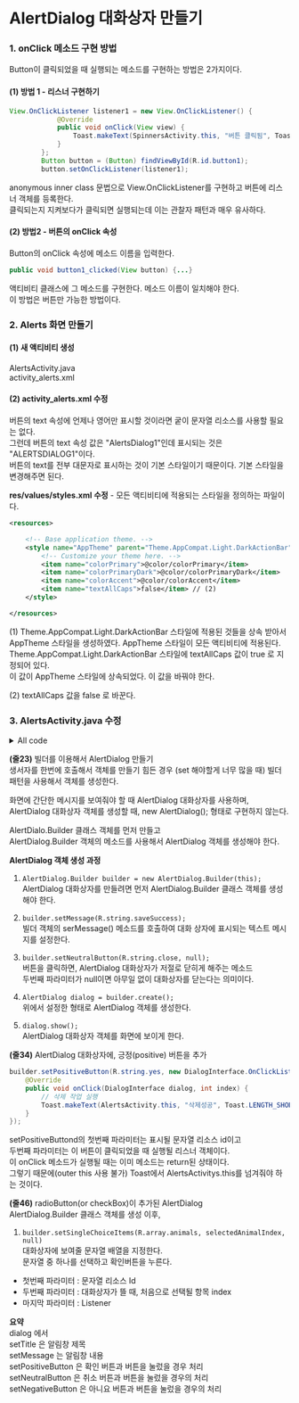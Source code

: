 # AlertDialog 대화상자 만들기   
### 1. onClick 메소드 구현 방법   
Button이 클릭되었을 때 실행되는 메소드를 구현하는 방법은 2가지이다.    
#### (1) 방법 1 - 리스너 구현하기   

```java 
View.OnClickListener listener1 = new View.OnClickListener() {
            @Override
            public void onClick(View view) {
                Toast.makeText(SpinnersActivity.this, "버튼 클릭됨", Toast.LENGTH_SHORT).show();
            }
        };
        Button button = (Button) findViewById(R.id.button1);
        button.setOnClickListener(listener1);
```

anonymous inner class 문법으로 View.OnClickListener를 구현하고 버튼에 리스너 객체를 등록한다.   
클릭되는지 지켜보다가 클릭되면 실행되는데 이는 관찰자 패턴과 매우 유사하다.    

#### (2) 방법2 - 버튼의 onClick 속성   
Button의 onClick 속성에 메소드 이름을 입력한다.   

```java 
public void button1_clicked(View button) {...}
```  

액티비티 클래스에 그 메소드를 구현한다. 메소드 이름이 일치해야 한다.     
이 방법은 버튼만 가능한 방법이다.   


### 2. Alerts 화면 만들기   
#### (1) 새 액티비티 생성   
AlertsActivity.java    
activity_alerts.xml    


#### (2) activity_alerts.xml 수정    
버튼의 text 속성에 언제나 영어만 표시할 것이라면 궅이 문자열 리소스를 사용할 필요는 없다.   
그런데 버튼의 text 속성 값은 "AlertsDialog1"인데 표시되는 것은 "ALERTSDIALOG1"이다.   
버튼의 text를 전부 대문자로 표시하는 것이 기본 스타일이기 때문이다. 기본 스타일을 변경해주면 된다.   

**res/values/styles.xml 수정** - 모든 액티비티에 적용되는 스타일을 정의하는 파일이다.   
```xml 
<resources>

    <!-- Base application theme. -->
    <style name="AppTheme" parent="Theme.AppCompat.Light.DarkActionBar"> //(1)
        <!-- Customize your theme here. -->
        <item name="colorPrimary">@color/colorPrimary</item>
        <item name="colorPrimaryDark">@color/colorPrimaryDark</item>
        <item name="colorAccent">@color/colorAccent</item>
        <item name="textAllCaps">false</item> // (2)
    </style>

</resources>
```
(1) Theme.AppCompat.Light.DarkActionBar 스타일에 적용된 것들을 상속 받아서     
    AppTheme 스타일을 생성하였다. AppTheme 스타일이 모든 액티비티에 적용된다.     
    Theme.AppCompat.Light.DarkActionBar 스타일에 textAllCaps 값이 true 로 지정되어 있다.    
    이 값이 AppTheme 스타일에 상속되었다. 이 값을 바꿔야 한다.   

(2) textAllCaps 값을 false 로 바꾼다.      


### 3. AlertsActivity.java 수정   
<details>  
<summary>All code</summary>  
<div markdown="1">    
  
```java 
 public class AlertsActivity extends AppCompatActivity {
 
     int selectedAnimalIndex = 0; 
 
     @Override
     protected void onCreate(Bundle savedInstanceState) {
         super.onCreate(savedInstanceState);
         setContentView(R.layout.activity_alerts);
     }
 
     public void button1_clicked(View button) {
         AlertDialog.Builder builder = new AlertDialog.Builder(this); // (줄 23)
         builder.setMessage(R.string.saveSuccess);
         builder.setNeutralButton(R.string.close, null);
         AlertDialog dialog = builder.create();
         dialog.show();
     }

     public void button2_clicked(View button) {
         AlertDialog.Builder builder = new AlertDialog.Builder(this);
         builder.setTitle(R.string.confirm);
         builder.setMessage(R.string.doYouWantToDelete);
         builder.setPositiveButton(R.string.yes, new DialogInterface.OnClickListener() {
             @Override
             public void onClick(DialogInterface dialog, int index) {
                 // 삭제 작업 실행
                 Toast.makeText(AlertsActivity.this, "삭제성공", Toast.LENGTH_SHORT).show();
             }
         });
         builder.setNegativeButton(R.string.no, null);
         AlertDialog dialog = builder.create();
         dialog.show();
     }

    public void button3_clicked(View button) { // (줄 46)
         AlertDialog.Builder builder = new AlertDialog.Builder(this);
         builder.setTitle(R.string.selectAnimal);
         builder.setSingleChoiceItems(R.array.animals, selectedAnimalIndex, null); // 목록 중 하나만 선택
         builder.setPositiveButton(R.string.confirm, new DialogInterface.OnClickListener() {
             @Override
             public void onClick(DialogInterface dialog, int index) {
                 // (미리)선택된 항목에 대한 작업 실행
                 ListView listView = ((AlertDialog)dialog).getListView();
                 selectedAnimalIndex = listView.getCheckedItemPosition();
                 String msg = selectedAnimalIndex + " 번째 항목이 선택되었습니다.";
                 Toast.makeText(AlertsActivity.this, msg, Toast.LENGTH_SHORT).show();

                 int mipmapId = 0;
                 switch (selectedAnimalIndex) {
                     case 0: mipmapId = R.mipmap.animal_cat_large; break;
                     case 1: mipmapId = R.mipmap.animal_dog_large; break;
                     case 2: mipmapId = R.mipmap.animal_owl_large; break;
                 }
                 ImageView imageView1 = (ImageView) findViewById(R.id.imageView1); 
                 imageView1.setImageResource(mipmapId);
             }
         });
         builder.setNegativeButton(R.string.cancel, null);
         AlertDialog dialog = builder.create();
         dialog.show();
     }
 }
```
</div>
</details> 

**(줄23)** 빌더를 이용해서 AlertDialog 만들기   
생서자를 한번에 호출해서 객체를 만들기 힘든 경우 (set 해야할게 너무 많을 때) 빌더 패턴을 사용해서 객체를 생성한다.   
 
화면에 간단한 메시지를 보여줘야 할 때 AlertDialog 대화상자를 사용하며,   
AlertDialog 대화상자 객체를 생성할 때, new AlertDialog(); 형태로 구현하지 않는다.   

AlertDialo.Builder 클래스 객체를 먼저 만들고   
AlertDialog.Builder 객체의 메소드를 사용해서 AlertDialog 객체를 생성해야 한다.    

**AlertDialog 객체 생성 과정**
1. ```AlertDialog.Builder builder = new AlertDialog.Builder(this);```    
AlertDialog 대화상자를 만들려면 먼저 AlertDialog.Builder 클래스 객체를 생성해야 한다.    

2. ```builder.setMessage(R.string.saveSuccess);```   
빌더 객체의 serMessage() 메소드를 호출하여 대화 상자에 표시되는 텍스트 메시지를 설정한다.   

3. ```builder.setNeutralButton(R.string.close, null);```     
버튼을 클릭하면, AlertDialog 대화상자가 저절로 닫히게 해주는 메소드    
두번째 파라미터가 null이면 아무일 없이 대화상자를 닫는다는 의미이다.   

4. ```AlertDialog dialog = builder.create();```  
위에서 설정한 형태로 AlertDialog 객체를 생성한다.   

5. ```dialog.show();```  
AlertDialog 대화상자 객체를 화면에 보이게 한다.    

**(줄34)** AlertDialog 대화상자에, 긍정(positive) 버튼을 추가  
```java
builder.setPositiveButton(R.string.yes, new DialogInterface.OnClickListener() {
    @Override
    public void onClick(DialogInterface dialog, int index) {
        // 삭제 작업 실행
        Toast.makeText(AlertsActivity.this, "삭제성공", Toast.LENGTH_SHORT).show();
    }
});
```
setPositiveButtond의 첫번째 파라미터는 표시될 문자열 리소스 id이고   
두번째 파라미터는 이 버튼이 클릭되었을 때 실행될 리스너 객체이다.  
이 onClick 메소드가 실행될 때는 이미 메소드는 return된 상태이다.   
그렇기 때문에(outer this 사용 불가) Toast에서 AlertsActivitys.this를 넘겨줘야 하는 것이다.   
 
**(줄46)** radioButton(or checkBox)이 추가된 AlertDialog      
AlertDialog.Builder 클래스 객체를 생성 이후,    

1. ```builder.setSingleChoiceItems(R.array.animals, selectedAnimalIndex, null)```   
대화상자에 보여줄 문자열 배열을 지정한다.   
문자열 중 하나를 선택하고 확인버튼을 누른다.   
- 첫번째 파라미터 : 문자열 리소스 Id  
- 두번째 파라미터 : 대화상자가 뜰 때, 처음으로 선택될 항목 index  
- 마지막 파라미터 : Listener   


**요약**  
dialog 에서  
setTitle 은 알림창 제목  
setMessage 는 알림창 내용   
setPositiveButton 은 확인 버튼과 버튼을 눌렀을 경우 처리   
setNeutralButton 은 취소 버튼과 버튼을 눌렀을 경우의 처리   
setNegativeButton 은 아니요 버튼과 버튼을 눌렀을 경우의 처리   

